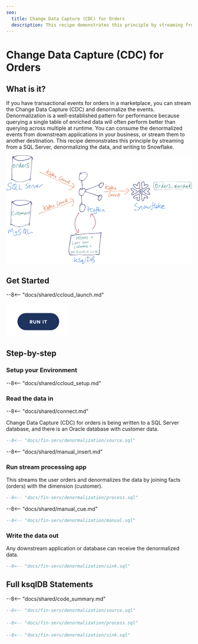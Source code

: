 ```yaml
---
seo:
  title: Change Data Capture (CDC) for Orders
  description: This recipe demonstrates this principle by streaming from a SQL Server, denormalizing the data, and writing to Snowflake.
---
```


# Change Data Capture (CDC) for Orders

## What is it?

If you have transactional events for orders in a marketplace, you can stream the Change Data Capture (CDC) and denormalize the events.
Denormalization is a well-established pattern for performance because querying a single table of enriched data will often perform better than querying across multiple at runtime.
You can consume the denormalized events from  downstream applications in your business, or stream them to another destination.
This recipe demonstrates this principle by streaming from a SQL Server, denormalizing the data, and writing to Snowflake.

![denormalized](../../img/denormalized-data.png)

## Get Started

--8<-- "docs/shared/ccloud_launch.md"

<a href="https://www.confluent.io/confluent-cloud/tryfree/"><img src="../../img/launch.png" /></a>

## Step-by-step

### Setup your Environment

--8<-- "docs/shared/ccloud_setup.md"

### Read the data in

--8<-- "docs/shared/connect.md"

Change Data Capture (CDC) for orders is being written to a SQL Server database, and there is an Oracle database with customer data.

```sql
--8<-- "docs/fin-serv/denormalization/source.sql"
```

--8<-- "docs/shared/manual_insert.md"

### Run stream processing app

This streams the user orders and denormalizes the data by joining facts (orders) with the dimension (customer).

```sql
--8<-- "docs/fin-serv/denormalization/process.sql"
```

--8<-- "docs/shared/manual_cue.md"

```sql
--8<-- "docs/fin-serv/denormalization/manual.sql"
```

### Write the data out

Any downstream application or database can receive the denormalized data.

```sql
--8<-- "docs/fin-serv/denormalization/sink.sql"
```

## Full ksqlDB Statements

--8<-- "docs/shared/code_summary.md"

```sql
--8<-- "docs/fin-serv/denormalization/source.sql"

--8<-- "docs/fin-serv/denormalization/process.sql"

--8<-- "docs/fin-serv/denormalization/sink.sql"
```

